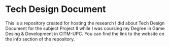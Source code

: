 # Tech Design Document

This is a repository created for hosting the research I did about Tech Design Document for the subject Project II while I was coursing my Degree in Game Desing & Development in CITM-UPC.
You can find the link to the website on the info section of the repository.
